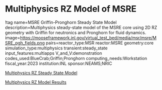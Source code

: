 # Multiphysics RZ Model of MSRE

!tag name=MSRE Griffin-Pronghorn Steady State Model
     description=Multiphysics steady-state model of the MSRE core using 2D RZ geometry with Griffin for neutronics and Pronghorn for fluid dynamics.
     image=https://mooseframework.inl.gov/virtual_test_bed/media/msr/msre/MSRE_pgh_fields.png
     pairs=reactor_type:MSR
           reactor:MSRE
           geometry:core
           simulation_type:multiphysics
           transient:steady_state
           input_features:multiapps
           V_and_V:demonstration
           codes_used:BlueCrab;Griffin;Pronghorn
           computing_needs:Workstation
           fiscal_year:2023
           institution:INL
           sponsor:NEAMS;NRIC

[Multiphysics RZ Steady State Model](msre_multiphysics_core_model.md)

[Multiphysics RZ Model Results](msre_multiphysics_results.md)











